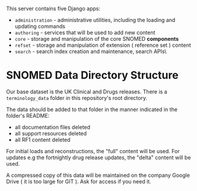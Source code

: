 This server contains five Django apps:

 * `administration` - administrative utilities, including the loading and updating commands
 * `authoring` - services that will be used to add new content
 * `core` - storage and manipulation of the core SNOMED **components**
 * `refset` - storage and manipulation of extension ( reference set ) content
 * `search` - search index creation and maintenance, search APIs\
 
SNOMED Data Directory Structure
=================================
Our base dataset is the UK Clinical and Drugs releases. There is a `terminology_data`
folder in this repository's root directory. 

The data should be added to that folder in the manner indicated in the folder's README:
 * all documentation files deleted
 * all support resources deleted
 * all RF1 content deleted
 
For initial loads and reconstructions, the "full" content will be used. For updates e.g the 
fortnightly drug release updates, the "delta" content will be used.

A compressed copy of this data will be maintained on the company Google Drive ( it is too large
for GIT ). Ask for access if you need it.
